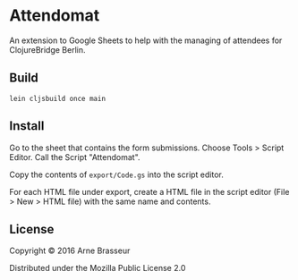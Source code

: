 # Attendomat

An extension to Google Sheets to help with the managing of attendees for
ClojureBridge Berlin.

## Build

```
lein cljsbuild once main
```

## Install

Go to the sheet that contains the form submissions. Choose Tools > Script
Editor. Call the Script "Attendomat".

Copy the contents of `export/Code.gs` into the script editor.

For each HTML file under export, create a HTML file in the script editor (File >
New > HTML file) with the same name and contents.

## License

Copyright © 2016 Arne Brasseur

Distributed under the Mozilla Public License 2.0
